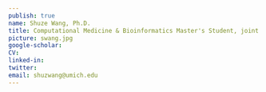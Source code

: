 ```yaml
---
publish: true
name: Shuze Wang, Ph.D.
title: Computational Medicine & Bioinformatics Master's Student, joint with the <a href="https://medicine.umich.edu/dept/human-genetics/jacob-kitzman-phd" target='_blank'>Jacob Kitzman Lab</a> (2017-2018)<br/>now Bioinformatics Specialist at Mass General Hospital
picture: swang.jpg
google-scholar: 
CV:
linked-in: 
twitter:
email: shuzwang@umich.edu
---
```

